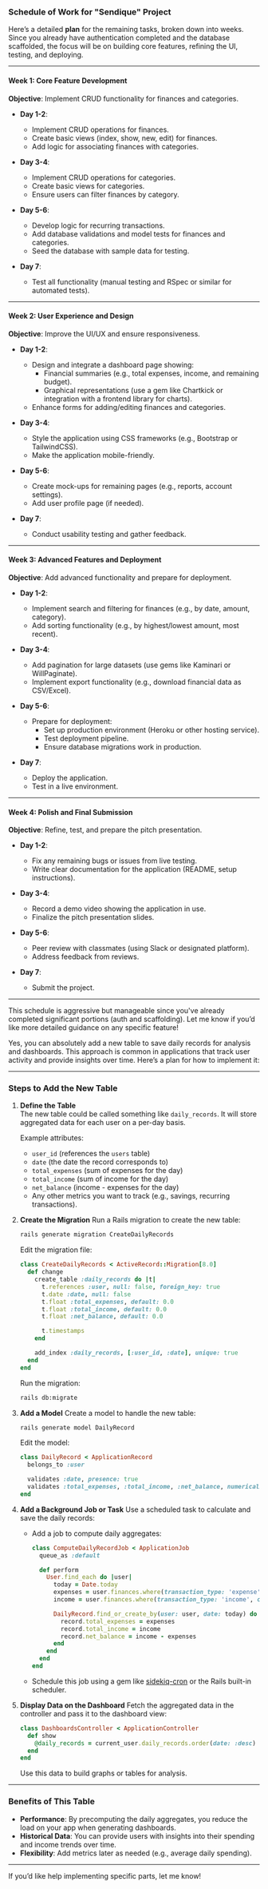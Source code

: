 ### **Schedule of Work for "Sendique" Project**

Here’s a detailed **plan** for the remaining tasks, broken down into weeks. Since you already have authentication completed and the database scaffolded, the focus will be on building core features, refining the UI, testing, and deploying.

---

#### **Week 1: Core Feature Development**
**Objective**: Implement CRUD functionality for finances and categories.

- **Day 1-2**: 
  - Implement CRUD operations for finances.
  - Create basic views (index, show, new, edit) for finances.
  - Add logic for associating finances with categories.

- **Day 3-4**: 
  - Implement CRUD operations for categories.
  - Create basic views for categories.
  - Ensure users can filter finances by category.

- **Day 5-6**: 
  - Develop logic for recurring transactions.
  - Add database validations and model tests for finances and categories.
  - Seed the database with sample data for testing.

- **Day 7**: 
  - Test all functionality (manual testing and RSpec or similar for automated tests).

---

#### **Week 2: User Experience and Design**
**Objective**: Improve the UI/UX and ensure responsiveness.

- **Day 1-2**: 
  - Design and integrate a dashboard page showing:
    - Financial summaries (e.g., total expenses, income, and remaining budget).
    - Graphical representations (use a gem like Chartkick or integration with a frontend library for charts).
  - Enhance forms for adding/editing finances and categories.

- **Day 3-4**: 
  - Style the application using CSS frameworks (e.g., Bootstrap or TailwindCSS).
  - Make the application mobile-friendly.

- **Day 5-6**: 
  - Create mock-ups for remaining pages (e.g., reports, account settings).
  - Add user profile page (if needed).

- **Day 7**: 
  - Conduct usability testing and gather feedback.

---

#### **Week 3: Advanced Features and Deployment**
**Objective**: Add advanced functionality and prepare for deployment.

- **Day 1-2**: 
  - Implement search and filtering for finances (e.g., by date, amount, category).
  - Add sorting functionality (e.g., by highest/lowest amount, most recent).

- **Day 3-4**: 
  - Add pagination for large datasets (use gems like Kaminari or WillPaginate).
  - Implement export functionality (e.g., download financial data as CSV/Excel).

- **Day 5-6**: 
  - Prepare for deployment:
    - Set up production environment (Heroku or other hosting service).
    - Test deployment pipeline.
    - Ensure database migrations work in production.

- **Day 7**: 
  - Deploy the application.
  - Test in a live environment.

---

#### **Week 4: Polish and Final Submission**
**Objective**: Refine, test, and prepare the pitch presentation.

- **Day 1-2**: 
  - Fix any remaining bugs or issues from live testing.
  - Write clear documentation for the application (README, setup instructions).

- **Day 3-4**: 
  - Record a demo video showing the application in use.
  - Finalize the pitch presentation slides.

- **Day 5-6**: 
  - Peer review with classmates (using Slack or designated platform).
  - Address feedback from reviews.

- **Day 7**: 
  - Submit the project.

---

This schedule is aggressive but manageable since you've already completed significant portions (auth and scaffolding). Let me know if you’d like more detailed guidance on any specific feature!






Yes, you can absolutely add a new table to save daily records for analysis and dashboards. This approach is common in applications that track user activity and provide insights over time. Here’s a plan for how to implement it:

---

### **Steps to Add the New Table**

1. **Define the Table**  
   The new table could be called something like `daily_records`. It will store aggregated data for each user on a per-day basis.

   Example attributes:
   - `user_id` (references the `users` table)
   - `date` (the date the record corresponds to)
   - `total_expenses` (sum of expenses for the day)
   - `total_income` (sum of income for the day)
   - `net_balance` (income - expenses for the day)
   - Any other metrics you want to track (e.g., savings, recurring transactions).

2. **Create the Migration**
   Run a Rails migration to create the new table:

   ```bash
   rails generate migration CreateDailyRecords
   ```

   Edit the migration file:

   ```ruby
   class CreateDailyRecords < ActiveRecord::Migration[8.0]
     def change
       create_table :daily_records do |t|
         t.references :user, null: false, foreign_key: true
         t.date :date, null: false
         t.float :total_expenses, default: 0.0
         t.float :total_income, default: 0.0
         t.float :net_balance, default: 0.0

         t.timestamps
       end

       add_index :daily_records, [:user_id, :date], unique: true
     end
   end
   ```

   Run the migration:

   ```bash
   rails db:migrate
   ```

3. **Add a Model**
   Create a model to handle the new table:

   ```bash
   rails generate model DailyRecord
   ```

   Edit the model:

   ```ruby
   class DailyRecord < ApplicationRecord
     belongs_to :user

     validates :date, presence: true
     validates :total_expenses, :total_income, :net_balance, numericality: true
   end
   ```

4. **Add a Background Job or Task**
   Use a scheduled task to calculate and save the daily records:

   - Add a job to compute daily aggregates:

     ```ruby
     class ComputeDailyRecordJob < ApplicationJob
       queue_as :default

       def perform
         User.find_each do |user|
           today = Date.today
           expenses = user.finances.where(transaction_type: 'expense', created_at: today.all_day).sum(:transaction_cost)
           income = user.finances.where(transaction_type: 'income', created_at: today.all_day).sum(:amount)

           DailyRecord.find_or_create_by(user: user, date: today) do |record|
             record.total_expenses = expenses
             record.total_income = income
             record.net_balance = income - expenses
           end
         end
       end
     end
     ```

   - Schedule this job using a gem like [sidekiq-cron](https://github.com/ondrejbartas/sidekiq-cron) or the Rails built-in scheduler.

5. **Display Data on the Dashboard**
   Fetch the aggregated data in the controller and pass it to the dashboard view:

   ```ruby
   class DashboardsController < ApplicationController
     def show
       @daily_records = current_user.daily_records.order(date: :desc)
     end
   end
   ```

   Use this data to build graphs or tables for analysis.

---

### **Benefits of This Table**
- **Performance**: By precomputing the daily aggregates, you reduce the load on your app when generating dashboards.
- **Historical Data**: You can provide users with insights into their spending and income trends over time.
- **Flexibility**: Add metrics later as needed (e.g., average daily spending).

---

If you’d like help implementing specific parts, let me know!
